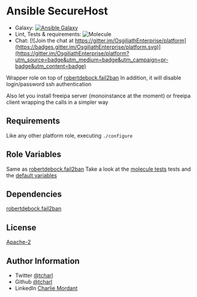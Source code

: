 Ansible SecureHost
=========

* Galaxy: [![Ansible Galaxy](https://img.shields.io/badge/galaxy-tcharl.ansible_securehost-660198.svg?style=flat)](https://galaxy.ansible.com/tcharl/ansible_securehost)
* Lint, Tests & requirements: ![Molecule](https://github.com/OsgiliathEnterprise/ansible-securehost/workflows/Molecule/badge.svg)
* Chat: [![Join the chat at https://gitter.im/OsgiliathEnterprise/platform](https://badges.gitter.im/OsgiliathEnterprise/platform.svg)](https://gitter.im/OsgiliathEnterprise/platform?utm_source=badge&utm_medium=badge&utm_campaign=pr-badge&utm_content=badge)

Wrapper role on top of [robertdebock.fail2ban](https://github.com/robertdebock/ansible-role-fail2ban)
In addition, it will disable login/password ssh authentication 

Also let you install freeipa server (monoinstance at the moment) or freeipa client wrapping the calls in a simpler way

Requirements
------------

Like any other platform role, executing `./configure`

Role Variables
--------------

Same as [robertdebock.fail2ban](https://github.com/robertdebock/ansible-role-fail2ban)
Take a look at the [molecule tests](./molecule/default/converge.yml) tests and the [default variables](./defaults/main.yml)

Dependencies
------------

[robertdebock.fail2ban](https://github.com/robertdebock/ansible-role-fail2ban)

License
-------

[Apache-2](https://www.apache.org/licenses/LICENSE-2.0)

Author Information
------------------

* Twitter [@tcharl](https://twitter.com/Tcharl)
* Github [@tcharl](https://github.com/Tcharl)
* LinkedIn [Charlie Mordant](https://www.linkedin.com/in/charlie-mordant-51796a97/)
